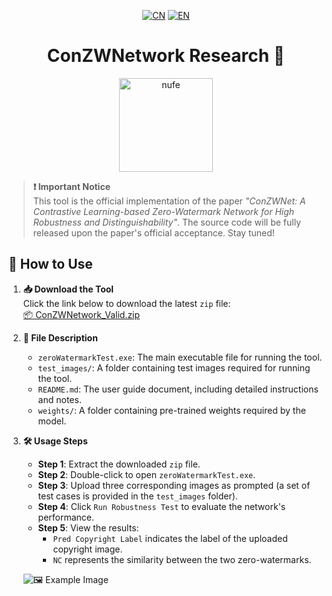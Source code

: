 <div align="center">

[![CN](https://img.shields.io/badge/🇨🇳_中文-FF0000?style=flat-square)](README.zh-CN.md)
[![EN](https://img.shields.io/badge/🇺🇸_English-007ACC?style=flat-square)](README.md)

# ConZWNetwork Research 🔬

<!-- 校徽图片，调整大小并居中 -->
<img src="https://github.com/user-attachments/assets/b68351e5-2dfc-49f5-b8fb-14ad5970e119" width="150" alt="nufe">

</div>

> ​**❗ Important Notice**  
> This tool is the official implementation of the paper *"ConZWNet: A Contrastive Learning-based Zero-Watermark Network for High Robustness and Distinguishability"*.
> The source code will be fully released upon the paper's official acceptance. Stay tuned!

## 🚀 How to Use

1. ​**📥 Download the Tool**  
   Click the link below to download the latest `zip` file:  
   [📦 ConZWNetwork_Valid.zip](https://github.com/hanhongxin1028/ConZWNetwork_Valid/releases/download/v1.0/ConZWNet_valid.zip)

2. ​**📂 File Description**  
   - `zeroWatermarkTest.exe`: The main executable file for running the tool.  
   - `test_images/`: A folder containing test images required for running the tool.  
   - `README.md`: The user guide document, including detailed instructions and notes.  
   - `weights/`: A folder containing pre-trained weights required by the model.

3. ​**🛠️ Usage Steps**  
   - ​**Step 1**: Extract the downloaded `zip` file.  
   - ​**Step 2**: Double-click to open `zeroWatermarkTest.exe`.  
   - ​**Step 3**: Upload three corresponding images as prompted (a set of test cases is provided in the `test_images` folder).  
   - ​**Step 4**: Click `Run Robustness Test` to evaluate the network's performance.  
   - ​**Step 5**: View the results:  
     - `Pred Copyright Label` indicates the label of the uploaded copyright image.  
     - `NC` represents the similarity between the two zero-watermarks.

   ![🖼️ Example Image](https://github.com/user-attachments/assets/d3750887-5593-471e-9292-c417fc805a3f)
